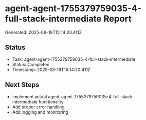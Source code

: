 # agent-agent-1755379759035-4-full-stack-intermediate Report

Generated: 2025-08-18T15:14:20.411Z

## Status
- Task: agent-agent-1755379759035-4-full-stack-intermediate
- Status: Completed
- Timestamp: 2025-08-18T15:14:20.411Z

## Next Steps
- Implement actual agent-agent-1755379759035-4-full-stack-intermediate functionality
- Add proper error handling
- Add logging and monitoring
